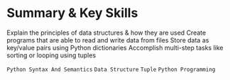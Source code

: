 # Summary & Key Skills

Explain the principles of data structures & how they are used
Create programs that are able to read and write data from files
Store data as key/value pairs using Python dictionaries
Accomplish multi-step tasks like sorting or looping using tuples

`Python Syntax And Semantics`  `Data Structure`  `Tuple`  `Python Programming`


